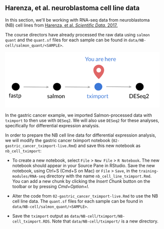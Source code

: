 ## Harenza, et al. neuroblastoma cell line data

In this section, we'll be working with RNA-seq data from neuroblastoma (NB) cell lines from
[Harenza, et al. _Scientific Data._ 2017.](https://doi.org/10.1038/sdata.2017.33)

The course directors have already processed the raw data using `salmon quant` and the `quant.sf` files for each sample can be found in `data/NB-cell/salmon_quant/<SAMPLE>`.

![](diagrams/rna-seq_5.png)

In the gastric cancer example, we imported Salmon-processed data with `tximport` to then use with `DESeq2`.
We will also use `DESeq2` for these analyses, specifically for differential expression analysis.

In order to prepare the NB cell line data for differential expression analysis, we will modify the gastric cancer tximport notebook (`02-gastric_cancer_tximport-live.Rmd`) and save this new notebook as `nb_cell_tximport`:

* To create a new notebook, select `File` > `New File` > `R Notebook`. 
The new notebook should appear in your Source Pane in RStudio.
Save the new notebook, using Ctrl+S (Cmd+S on Mac) or `File` > `Save`, in the `training-modules/RNA-seq` directory with the name `nb_cell_line_tximport.Rmd`. 
You can add a new chunk by clicking the *Insert Chunk* button on the toolbar or by pressing *Cmd+Option+I*.

* Alter the code from `02-gastric_cancer_tximport-live.Rmd` to use the NB cell line data. 
The `quant.sf` files for each sample can be found in `data/NB-cell/salmon_quant/<SAMPLE>`.

* Save the `tximport` output as `data/NB-cell/tximport/NB-cell_tximport.RDS`. Note that `data/NB-cell/tximport/` is a new directory.

